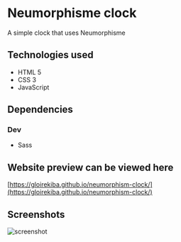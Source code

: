 # Neumorphisme clock

A simple clock that uses Neumorphisme

## Technologies used

* HTML 5
* CSS 3
* JavaScript

## Dependencies
### Dev

* Sass

## Website preview can be viewed here

[https://gloirekiba.github.io/neumorphism-clock/](https://gloirekiba.github.io/neumorphism-clock/)


## Screenshots

![screenshot](https://gdurl.com/jDDn)